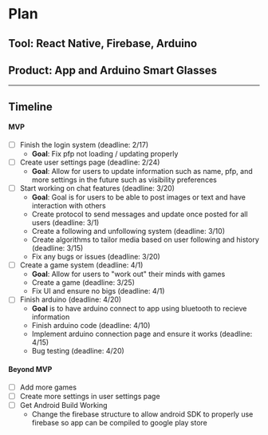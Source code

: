 # Plan

## Tool: React Native, Firebase, Arduino
## Product: App and Arduino Smart Glasses

---

## Timeline

#### MVP

- [ ] Finish the login system (deadline: 2/17)
  - **Goal**: Fix pfp not loading / updating properly
- [ ] Create user settings page (deadline: 2/24)
  - **Goal**: Allow for users to update information such as name, pfp, and more settings in the future such as visibility preferences
- [ ] Start working on chat features (deadline: 3/20)
  - **Goal**: Goal is for users to be able to post images or text and have interaction with others
  - Create protocol to send messages and update once posted for all users (deadline: 3/1)
  - Create a following and unfollowing system (deadline: 3/10)
  - Create algorithms to tailor media based on user following and history (deadline: 3/15)
  - Fix any bugs or issues (deadline: 3/20)
- [ ] Create a game system (deadline: 4/1)
  - **Goal**: Allow for users to "work out" their minds with games
  - Create a game (deadline: 3/25)
  - Fix UI and ensure no bigs (deadline: 4/1)
- [ ] Finish arduino (deadline: 4/20)
  - **Goal** is to have arduino connect to app using bluetooth to recieve information
  - Finish arduino code (deadline: 4/10)
  - Implement arduino connection page and ensure it works (deadline: 4/15)
  - Bug testing (deadline: 4/20) 

#### Beyond MVP

- [ ] Add more games
- [ ] Create more settings in user settings page
- [ ] Get Android Build Working
  - Change the firebase structure to allow android SDK to properly use firebase so app can be compiled to google play store


<!-- EXAMPLE

## Tool: APIs
## Product: Green Glass Door riddle app

## Timeline

### MVP

- [ ] Front-end
  - [x] Webpage to collect input from user (deadline: 4/15)
  - [ ] Webpage to display "yes, but a ___ can't" or "no, but a ___ can" (deadline: 5/1)
- [x] Back-end
  - [x] Use regex to test whether or not the word can go through the GGD (deadline: 3/1)
  - [x] Use the Twinword API to find related words (deadline: 3/15)
    - [ ] Iterate through the words until an opposite example can be found (deadline: 4/1)

#### Beyond MVP

- [ ] Use another API to make sure the opposite example is a noun
- [ ] Automate notification of API limit to make sure I don’t exceed free quota
- [ ] A multiple choice quizzer that will test the user’s knowledge of the solution

-->





<!-- DO NOT USE THIS YET

| Name | Glows | Grows |
| -------- | ------- | ------- |
|   |   |
|   |   |
|   |   |
|   |   |
|   |   |
|   |   |

-->
